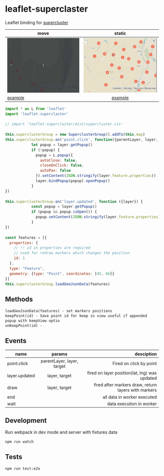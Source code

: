 # leaflet-superclaster

Leaflet binding for [supercluster](https://github.com/mapbox/supercluster) 

| move         | static        |
| -------------   |:-------------:|
| ![](examples/move.gif) | ![](examples/static.gif)| 
| [example](https://grinat.github.io/leaflet-superclaster/examples/static.html) | [example](https://grinat.github.io/leaflet-superclaster/examples/move.html)  |


```js
import * as L from 'leaflet'
import 'leaflet-superclaster'

// import 'leaflet-superclaster/dist/supercluster.css'

this.superclusterGroup = new SuperclusterGroup().addTo(this.map)
this.superclusterGroup.on('point.click', function({parentLayer, layer, target}) {
            let popup = layer.getPopup()
            if (!popup) {
              popup = L.popup({
                autoClose: false,
                closeOnClick: false,
                autoPan: false
              }).setContent(JSON.stringify(layer.feature.properties))
              layer.bindPopup(popup).openPopup()
            }
})

this.superclusterGroup.on('layer.updated', function ({layer}) {
            const popup = layer.getPopup()
            if (popup && popup.isOpen()) {
              popup.setContent(JSON.stringify(layer.feature.properties))
            }
})
          
const features = [{
  properties: {
    // !! id in properties are required
    // used for redraw markers which changes the position
    id: 1
  },
  type: "Feature",
  geometry: {type: "Point", coordinates: [45, 66]}
}]
this.superclusterGroup.loadGeoJsonData(features)
```

## Methods

```
loadGeoJsonData(features) - set markers positions
keepPoint(id) - Save point id for keep in view useful if appended popup with keepView optio
unKeepPoint(id) - 
```

## Events


| name            | params                     | desciption |
| -------------   |:-------------:             | -----:|
| point.click     | parentLayer, layer, target | Fired on click by point |
| layer.updated   | layer, target              | fired on layer position(lat, lng) was updated |
| draw            | layer, target                      | fired after markers draw, return layers with markers |
| end            |                       | all data in worker executed |
| wait            |                      | data execution in worker |

## Development
Run webpack in dev mode and server with fixtures data
```
npm run watch
```

## Tests
```
npm run test:e2e
```
